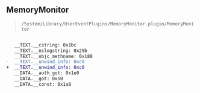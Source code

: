 ## MemoryMonitor

> `/System/Library/UserEventPlugins/MemoryMonitor.plugin/MemoryMonitor`

```diff

   __TEXT.__cstring: 0x1bc
   __TEXT.__oslogstring: 0x29b
   __TEXT.__objc_methname: 0x188
-  __TEXT.__unwind_info: 0xc8
+  __TEXT.__unwind_info: 0xc0
   __DATA.__auth_got: 0x1e0
   __DATA.__got: 0x50
   __DATA.__const: 0x1a8

```
